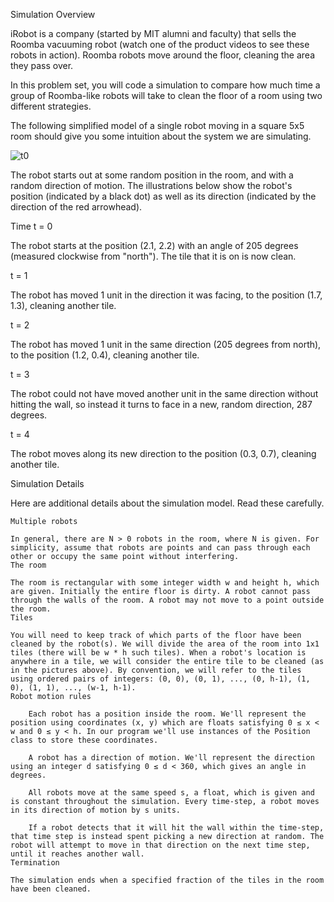 
Simulation Overview

iRobot is a company (started by MIT alumni and faculty) that sells the Roomba vacuuming robot (watch one of the product videos to see these robots in action). Roomba robots move around the floor, cleaning the area they pass over.

In this problem set, you will code a simulation to compare how much time a group of Roomba-like robots will take to clean the floor of a room using two different strategies.

The following simplified model of a single robot moving in a square 5x5 room should give you some intuition about the system we are simulating.

![t0](https://d37djvu3ytnwxt.cloudfront.net/assets/courseware/v1/a9599c894201ed96d8cd6d1afd778a62/asset-v1:MITx+6.00.2x_6+3T2016+type@asset+block/files_ps07_files_screen1.png)

The robot starts out at some random position in the room, and with a random direction of motion. The illustrations below show the robot's position (indicated by a black dot) as well as its direction (indicated by the direction of the red arrowhead).

Time t = 0

The robot starts at the position (2.1, 2.2) with an angle of 205 degrees (measured clockwise from "north"). The tile that it is on is now clean.
	
t = 1

The robot has moved 1 unit in the direction it was facing, to the position (1.7, 1.3), cleaning another tile.
	
t = 2

The robot has moved 1 unit in the same direction (205 degrees from north), to the position (1.2, 0.4), cleaning another tile.

t = 3

The robot could not have moved another unit in the same direction without hitting the wall, so instead it turns to face in a new, random direction, 287 degrees.
	
t = 4

The robot moves along its new direction to the position (0.3, 0.7), cleaning another tile.
	

Simulation Details

Here are additional details about the simulation model. Read these carefully.

    Multiple robots

    In general, there are N > 0 robots in the room, where N is given. For simplicity, assume that robots are points and can pass through each other or occupy the same point without interfering.
    The room

    The room is rectangular with some integer width w and height h, which are given. Initially the entire floor is dirty. A robot cannot pass through the walls of the room. A robot may not move to a point outside the room.
    Tiles

    You will need to keep track of which parts of the floor have been cleaned by the robot(s). We will divide the area of the room into 1x1 tiles (there will be w * h such tiles). When a robot's location is anywhere in a tile, we will consider the entire tile to be cleaned (as in the pictures above). By convention, we will refer to the tiles using ordered pairs of integers: (0, 0), (0, 1), ..., (0, h-1), (1, 0), (1, 1), ..., (w-1, h-1).
    Robot motion rules

        Each robot has a position inside the room. We'll represent the position using coordinates (x, y) which are floats satisfying 0 ≤ x < w and 0 ≤ y < h. In our program we'll use instances of the Position class to store these coordinates.

        A robot has a direction of motion. We'll represent the direction using an integer d satisfying 0 ≤ d < 360, which gives an angle in degrees.

        All robots move at the same speed s, a float, which is given and is constant throughout the simulation. Every time-step, a robot moves in its direction of motion by s units.

        If a robot detects that it will hit the wall within the time-step, that time step is instead spent picking a new direction at random. The robot will attempt to move in that direction on the next time step, until it reaches another wall.
    Termination

    The simulation ends when a specified fraction of the tiles in the room have been cleaned.
